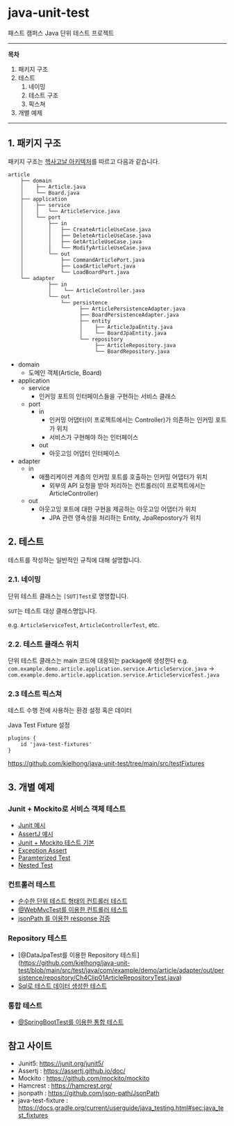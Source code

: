 # java-unit-test
 패스트 캠퍼스 Java 단위 테스트 프로젝트

---
**목차**

1. 패키지 구조
2. 테스트
    1. 네이밍
    2. 테스트 구조
    3. 픽스쳐
3. 개별 예제     
---

## 1. 패키지 구조

패키지 구조는 [헥사고날 아키텍처][hexagonal-architecture]를 따르고 다음과 같습니다.
 
```text
article
    ├── domain
    │    ├── Article.java 
    │    └── Board.java   
    ├── application
    │    ├── service
    │    │   └── ArticleService.java
    │    └── port
    │        ├── in
    │        │   ├── CreateArticleUseCase.java
    │        │   ├── DeleteArticleUseCase.java
    │        │   ├── GetArticleUseCase.java
    │        │   └── ModifyArticleUseCase.java
    │        └── out
    │            ├── CommandArticlePort.java
    │            ├── LoadArticlePort.java
    │            └── LoadBoardPort.java
    └── adapter
             ├── in
             │    └── ArticleController.java
             └── out
                 └── persistence
                       ├── ArticlePersistenceAdapter.java
                       ├── BoardPersistenceAdapter.java
                       ├── entity
                       │    ├── ArticleJpaEntity.java
                       │    └── BoardJpaEntity.java
                       └── repository
                            ├── ArticleRepository.java
                            └── BoardRepository.java
```

- domain
   - 도메인 객체(Article, Board)
- application
   - service
      - 인커밍 포트의 인터페이스들을 구현하는 서비스 클래스
    - port
      - in
         - 인커밍 어댑터(이 프로젝트에서는 Controller)가 의존하는 인커밍 포트가 위치
         - 서비스가 구현해야 하는 인터페이스 
      - out
         - 아웃고잉 어댑터 인터페이스
- adapter
   - in
      - 애플리케이션 계층의 인커밍 포트를 호출하는 인커밍 어댑터가 위치
         - 외부의 API 요청을 받아 처리하는 컨트롤러(이 프로젝트에서는 ArticleController)
   - out
      - 아웃고잉 포트에 대한 구현을 제공하는 아웃고잉 어댑터가 위치
         - JPA 관련 영속성을 처리하는 Entity, JpaRepostory가 위치

## 2. 테스트

테스트를 작성하는 일반적인 규칙에 대해 설명합니다.

### 2.1. 네이밍

단위 테스트 클래스는 `[SUT]Test`로 명명합니다.

`SUT`는 테스트 대상 클래스명입니다.

e.g. `ArticleServiceTest`, `ArticleControllerTest`, etc.

### 2.2. 테스트 클래스 위치

단위 테스트 클래스는 main 코드에 대응되는 package에 생성한다
e.g. `com.example.demo.article.application.service.ArticleService.java` -> `com.example.demo.article.application.service.ArticleServiceTest.java`

### 2.3 테스트 픽스쳐

테스트 수행 전에 사용하는 환경 설정 혹은 데이터

Java Test Fixture 설정
```
plugins {
    id 'java-test-fixtures'
}
```
https://github.com/kielhong/java-unit-test/tree/main/src/testFixtures

## 3. 개별 예제
### Junit + Mockito로 서비스 객체 테스트
- [Junit 예시](https://github.com/kielhong/java-unit-test/blob/main/src/test/java/com/example/demo/article/domain/Ch02Clip01JunitTest.java)
- [AssertJ 예시](https://github.com/kielhong/java-unit-test/blob/main/src/test/java/com/example/demo/article/domain/Ch02Clip01JunitAssertJTest.java)
- [Junit + Mockito 테스트 기본](https://github.com/kielhong/java-unit-test/blob/main/src/test/java/com/example/demo/article/application/service/Ch02Clip02JunitMockitoTest.java)
- [Exception Assert](https://github.com/kielhong/java-unit-test/blob/main/src/test/java/com/example/demo/article/application/service/Ch02Clip03ExceptionTest.java)
- [Paramterized Test](https://github.com/kielhong/java-unit-test/blob/main/src/test/java/com/example/demo/article/application/service/Ch02Clip04ParameterizedTest.java)
- [Nested Test](https://github.com/kielhong/java-unit-test/blob/main/src/test/java/com/example/demo/article/application/service/Ch02Clip05NestedTest.java)

### 컨트롤러 테스트
- [순수한 단위 테스트 형태의 컨트롤러 테스트](https://github.com/kielhong/java-unit-test/blob/main/src/test/java/com/example/demo/article/adapter/in/api/CH03Clip01ArticleControllerUnitTest.java)
- [@WebMvcTest를 이용한 컨트롤러 테스트](https://github.com/kielhong/java-unit-test/blob/main/src/test/java/com/example/demo/article/adapter/in/api/CH03Clip02WebMvcTest.java)
- [jsonPath 를 이용한 response 검증](https://github.com/kielhong/java-unit-test/blob/main/src/test/java/com/example/demo/article/adapter/in/api/CH03Clip03JsonPathAssertTest.java)

### Repository 테스트
- [@DataJpaTest를 이용한 Repository 테스트] (https://github.com/kielhong/java-unit-test/blob/main/src/test/java/com/example/demo/article/adapter/out/persistence/repository/Ch4Clip01ArticleRepositoryTest.java)
- [Sql로 테스트 데이터 생성한 테스트](https://github.com/kielhong/java-unit-test/blob/main/src/test/java/com/example/demo/article/adapter/out/persistence/repository/Ch4Clip02ArticleRepositoryFixtureTest.java)

### 통합 테스트
- [@SpringBootTest를 이용한 통합 테스트](https://github.com/kielhong/java-unit-test/blob/main/src/integrationTest/java/com/example/demo/article/in/api/ArticleControllerIntTest.java)


## 참고 사이트
- Junit5: https://junit.org/junit5/
- Assertj : https://assertj.github.io/doc/
- Mockito : https://github.com/mockito/mockito
- Hamcrest : https://hamcrest.org/
- jsonpath : https://github.com/json-path/JsonPath
- java-test-fixture : https://docs.gradle.org/current/userguide/java_testing.html#sec:java_test_fixtures

[hexagonal-architecture]: https://alistair.cockburn.us/hexagonal-architecture/
